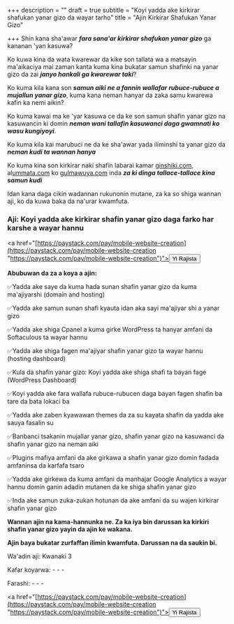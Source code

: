 +++
description = ""
draft = true
subtitle = "Koyi yadda ake kirkirar shafukan yanar gizo da wayar tarho"
title = "Ajin Kirkirar Shafukan Yanar Gizo"

+++
Shin kana sha'awar **_fara sana'ar kirkirar shafukan yanar gizo_** ga kananan 'yan kasuwa?

Ko kuwa kina da wata kwarewar da kike son tallata wa a matsayin ma'aikaciya mai zaman kanta kuma kina bukatar samun shafinki na yanar gizo da zai **_janyo hankali ga kwarewar taki_**?

Ko kuma kila kana son **_samun aiki ne a fannin wallafar rubuce-rubuce a mujallun yanar gizo_**, kuma kana neman hanyar da zaka samu kwarewa kafin ka nemi aikin?

Ko kuma kawai ma ke 'yar kasuwa ce da ke son samun shafin yanar gizo na kasuwancin ki domin **_neman wani tallafin kasuwanci daga gwamnati ko wasu kungiyoyi_**.

Ko kuma kila kai marubuci ne da ke sha'awar yada iliminshi ta yanar gizo da **_neman kudi ta wannan hanya_**

Ko kuma kina son kirkirar naki shafin labarai kamar [ginshiki.com](http://ginshiki.com/), al[ummata.com](http://ummata.com/) ko [gulmawuya.com](http://gulmawuya.com/) inda **_za ki dinga tallace-tallace kina samun kudi_**

Idan kana daga cikin wadannan rukunonin mutane, za ka so shiga wannan aji, ko da kuwa baka da na'urar kwamfuta.

### Aji: Koyi yadda ake kirkirar shafin yanar gizo daga farko har karshe a wayar hannu

<a href="[https://paystack.com/pay/mobile-website-creation](https://paystack.com/pay/mobile-website-creation "https://paystack.com/pay/mobile-website-creation")"><button type="button" name="button" class="btn btn-primary">Yi Rajista</button></a>

**Abubuwan da za a koya a ajin:**

✅Yadda ake saye da kuma hada sunan shafin yanar gizo da kuma ma'ajiyarshi (domain and hosting)

✅Yadda ake samun sunan shafi kyauta idan aka sayi ma'ajiyar shi a yanar gizo

✅Yadda ake shiga Cpanel a kuma girke WordPress ta hanyar amfani da Softaculous ta wayar hannu

✅Yadda ake shiga fagen ma'ajiyar shafin yanar gizo ta wayar hannu (hosting dashboard)

✅Kula da shafin yanar gizo: Koyi yadda ake shiga shafi ta bayan fage (WordPress Dashboard)

✅Koyi yadda ake fara wallafa rubuce-rubucen daga bayan fagen shafin ba tare da bata lokaci ba

✅Yadda ake zaben kyawawan themes da za su kayata shafin da yadda ake sauya fasalin su

✅Banbanci tsakanin mujallar yanar gizo, shafin yanar gizo na kasuwanci da shafin yanar gizo na neman aiki

✅Plugins mafiya amfani da ake girkawa a shafin yanar gizo domin fadada amfaninsa da karfafa tsaro

✅Yadda ake girkewa da kuma amfani da manhajar Google Analytics a wayar hannu domin ganin adadin mutanen da ke shiga shafin yanar gizo

✅Inda ake samun zuka-zukan hotunan da ake amfani da su wajen kirkirar shafin yanar gizo

**Wannan ajin na kama-hannunka ne. Za ka iya bin darussan ka kirkiri shafin yanar gizo yayin da ajin ke wakana.**

**Ajin baya bukatar zurfaffan ilimin kwamfuta. Darussan na da saukin bi.**

Wa'adin aji: Kwanaki 3

Kafar koyarwa: - - -

Farashi: - - -

<a href="[https://paystack.com/pay/mobile-website-creation](https://paystack.com/pay/mobile-website-creation "https://paystack.com/pay/mobile-website-creation")"><button type="button" name="button" class="btn btn-primary">Yi Rajista</button></a>
